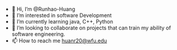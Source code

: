- 👋 Hi, I’m @Runhao-Huang
- 👀 I’m interested in software Development
- 🌱 I’m currently learning java, C++, Python
- 💞️ I’m looking to collaborate on projects that can train my ability of software engineering.
- 📫 How to reach me huanr20@wfu.edu

<!---
Runhao-Huang/Runhao-Huang is a ✨ special ✨ repository because its `README.md` (this file) appears on your GitHub profile.
You can click the Preview link to take a look at your changes.
--->
